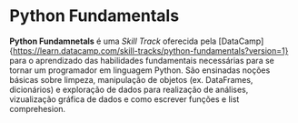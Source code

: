 # Python Fundamentals
 **Python Fundamnetals** é uma *Skill Track* oferecida pela [DataCamp]{https://learn.datacamp.com/skill-tracks/python-fundamentals?version=1} para o aprendizado das habilidades fundamentais necessárias para se tornar um programador em linguagem Python. São ensinadas noções básicas sobre limpeza, manipulação de objetos (ex. DataFrames, dicionários) e exploração de dados para realização de análises, vizualização gráfica de dados e como escrever funções e list comprehesion.
